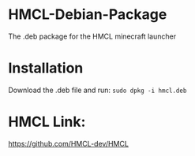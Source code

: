 # HMCL-Debian-Package
The .deb package for the HMCL minecraft launcher

# Installation
Download the .deb file and run:
```sudo dpkg -i hmcl.deb```

# HMCL Link: 
https://github.com/HMCL-dev/HMCL
